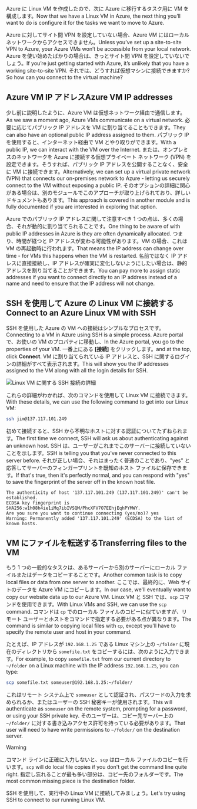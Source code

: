 <span data-ttu-id="6477d-101">Azure に Linux VM を作成したので、次に Azure に移行するタスク用に VM を構成します。</span><span class="sxs-lookup"><span data-stu-id="6477d-101">Now that we have a Linux VM in Azure, the next thing you’ll want to do is configure it for the tasks we want to move to Azure.</span></span>

<span data-ttu-id="6477d-102">Azure に対してサイト間 VPN を設定していない場合、Azure VM にはローカル ネットワークからアクセスできません。</span><span class="sxs-lookup"><span data-stu-id="6477d-102">Unless you’ve set up a site-to-site VPN to Azure, your Azure VMs won’t be accessible from your local network.</span></span> <span data-ttu-id="6477d-103">Azure を使い始めたばかりの場合は、きっとサイト間 VPN を設定していないでしょう。</span><span class="sxs-lookup"><span data-stu-id="6477d-103">If you’re just getting started with Azure, it’s unlikely that you have a working site-to-site VPN.</span></span> <span data-ttu-id="6477d-104">それでは、どうすれば仮想マシンに接続できますか?</span><span class="sxs-lookup"><span data-stu-id="6477d-104">So how can you connect to the virtual machine?</span></span>

## <a name="azure-vm-ip-addresses"></a><span data-ttu-id="6477d-105">Azure VM IP アドレス</span><span class="sxs-lookup"><span data-stu-id="6477d-105">Azure VM IP addresses</span></span>

<span data-ttu-id="6477d-106">少し前に説明したように、Azure VM は仮想ネットワーク経由で通信します。</span><span class="sxs-lookup"><span data-stu-id="6477d-106">As we saw a moment ago, Azure VMs communicate on a virtual network.</span></span> <span data-ttu-id="6477d-107">必要に応じてパブリック IP アドレスを VM に割り当てることもできます。</span><span class="sxs-lookup"><span data-stu-id="6477d-107">They can also have an optional public IP address assigned to them.</span></span> <span data-ttu-id="6477d-108">パブリック IP を使用すると、インターネット経由で VM とやり取りができます。</span><span class="sxs-lookup"><span data-stu-id="6477d-108">With a public IP, we can interact with the VM over the Internet.</span></span> <span data-ttu-id="6477d-109">または、オンプレミスのネットワークを Azure に接続する仮想プライベート ネットワーク (VPN) を設定できます。そうすれば、パブリック IP アドレスを公開することなく、安全に VM に接続できます。</span><span class="sxs-lookup"><span data-stu-id="6477d-109">Alternatively, we can set up a virtual private network (VPN) that connects our on-premises network to Azure - letting us securely connect to the VM without exposing a public IP.</span></span> <span data-ttu-id="6477d-110">そのオプションの詳細に関心がある場合は、別のモジュールでこのアプローチが取り上げられており、詳しいドキュメントもあります。</span><span class="sxs-lookup"><span data-stu-id="6477d-110">This approach is covered in another module and is fully documented if you are interested in exploring that option.</span></span>

<span data-ttu-id="6477d-111">Azure でのパブリック IP アドレスに関して注意すべき 1 つの点は、多くの場合、それが動的に割り当てられることです。</span><span class="sxs-lookup"><span data-stu-id="6477d-111">One thing to be aware of with public IP addresses in Azure is they are often dynamically allocated.</span></span> <span data-ttu-id="6477d-112">つまり、時間が経つと IP アドレスが変わる可能性があります。VM の場合、これは VM の再起動時に行われます。</span><span class="sxs-lookup"><span data-stu-id="6477d-112">That means the IP address can change over time - for VMs this happens when the VM is restarted.</span></span> <span data-ttu-id="6477d-113">名前ではなく IP アドレスに直接接続し、IP アドレスが確実に変化しないようにしたい場合は、静的アドレスを割り当てることができます。</span><span class="sxs-lookup"><span data-stu-id="6477d-113">You can pay more to assign static addresses if you want to connect directly to an IP address instead of a name and need to ensure that the IP address will not change.</span></span>

## <a name="connect-to-an-azure-linux-vm-with-ssh"></a><span data-ttu-id="6477d-114">SSH を使用して Azure の Linux VM に接続する</span><span class="sxs-lookup"><span data-stu-id="6477d-114">Connect to an Azure Linux VM with SSH</span></span>

<span data-ttu-id="6477d-115">SSH を使用した Azure の VM への接続はシンプルなプロセスです。</span><span class="sxs-lookup"><span data-stu-id="6477d-115">Connecting to a VM in Azure using SSH is a simple process.</span></span> <span data-ttu-id="6477d-116">Azure portal で、お使いの VM のプロパティに移動し、</span><span class="sxs-lookup"><span data-stu-id="6477d-116">In the Azure portal, you go to the properties of your VM.</span></span> <span data-ttu-id="6477d-117">一番上にある **[接続]** をクリックします。</span><span class="sxs-lookup"><span data-stu-id="6477d-117">and at the top, click **Connect**.</span></span> <span data-ttu-id="6477d-118">VM に割り当てられている IP アドレスと、SSH に関するログインの詳細がすべて表示されます。</span><span class="sxs-lookup"><span data-stu-id="6477d-118">This will show you the IP addresses assigned to the VM along with all the login details for SSH.</span></span> 

![Linux VM に関する SSH 接続の詳細](../media-drafts/5-connect-ssh.png)

<span data-ttu-id="6477d-120">これらの詳細がわかれば、次のコマンドを使用して Linux VM に接続できます。</span><span class="sxs-lookup"><span data-stu-id="6477d-120">With these details, we can use the following command to get into our Linux VM:</span></span>

```bash
ssh jim@137.117.101.249
```

<span data-ttu-id="6477d-121">初めて接続すると、SSH から不明なホストに対する認証についてたずねられます。</span><span class="sxs-lookup"><span data-stu-id="6477d-121">The first time we connect, SSH will ask us about authenticating against an unknown host.</span></span> <span data-ttu-id="6477d-122">SSH は、ユーザーがこれまでこのサーバーに接続していないことを示します。</span><span class="sxs-lookup"><span data-stu-id="6477d-122">SSH is telling you that you've never connected to this server before.</span></span> <span data-ttu-id="6477d-123">それが正しい場合、それはまったく普通のことであり、"yes" と応答してサーバーのフィンガープリントを既知のホスト ファイルに保存できます。</span><span class="sxs-lookup"><span data-stu-id="6477d-123">If that's true, then it's perfectly normal, and you can respond with "yes" to save the fingerprint of the server off in the known host file.</span></span>

```output
The authenticity of host '137.117.101.249 (137.117.101.249)' can't be established.
ECDSA key fingerprint is SHA256:w1h08h4ie1iMq7ibIVSQM/PhcXFV7O7EEhjEqhPYMWY.
Are you sure you want to continue connecting (yes/no)? yes
Warning: Permanently added '137.117.101.249' (ECDSA) to the list of known hosts.
```

## <a name="transferring-files-to-the-vm"></a><span data-ttu-id="6477d-124">VM にファイルを転送する</span><span class="sxs-lookup"><span data-stu-id="6477d-124">Transferring files to the VM</span></span>

<span data-ttu-id="6477d-125">もう 1 つの一般的なタスクは、あるサーバーから別のサーバーにローカル ファイルまたはデータをコピーすることです。</span><span class="sxs-lookup"><span data-stu-id="6477d-125">Another common task is to copy local files or data from one server to another.</span></span> <span data-ttu-id="6477d-126">ここでは、最終的に、Web サイトのデータを Azure VM にコピーします。</span><span class="sxs-lookup"><span data-stu-id="6477d-126">In our case, we'll eventually want to copy our website data up to our Azure VM.</span></span> <span data-ttu-id="6477d-127">Linux VM と SSH では、`scp` コマンドを使用できます。</span><span class="sxs-lookup"><span data-stu-id="6477d-127">With Linux VMs and SSH, we can use the `scp` command.</span></span> <span data-ttu-id="6477d-128">コマンドは `cp` でのローカル ファイルのコピーに似ていますが、リモート ユーザーとホストをコマンドで指定する必要がある点が異なります。</span><span class="sxs-lookup"><span data-stu-id="6477d-128">The command is similar to copying local files with `cp`, except you'll have to specify the remote user and host in your command.</span></span> 

<span data-ttu-id="6477d-129">たとえば、IP アドレスが `192.168.1.25` である Linux マシン上の `~/folder` に現在のディレクトリから `somefile.txt` をコピーするには、次のように入力できます。</span><span class="sxs-lookup"><span data-stu-id="6477d-129">For example, to copy `somefile.txt` from our current directory to `~/folder` on a Linux machine with the IP address `192.168.1.25`, you can type:</span></span>

```bash
scp somefile.txt someuser@192.168.1.25:~/folder/
```

<span data-ttu-id="6477d-130">これはリモート システム上で `someuser` として認証され、パスワードの入力を求められるか、またはユーザーの SSH 秘密キーが使用されます。</span><span class="sxs-lookup"><span data-stu-id="6477d-130">This will authenticate as `someuser` on the remote system, prompting for a password, or using your SSH private key.</span></span> <span data-ttu-id="6477d-131">そのユーザーは、コピー先サーバー上の `~/folder/` に対する書き込みアクセス許可を持っている必要があります。</span><span class="sxs-lookup"><span data-stu-id="6477d-131">That user will need to have write permissions to `~/folder/` on the destination server.</span></span>

> [!WARNING]
> <span data-ttu-id="6477d-132">コマンド ラインに正確に入力しないと、`scp` はローカル ファイルのコピーを行います。</span><span class="sxs-lookup"><span data-stu-id="6477d-132">`scp` will do local file copies if you don't get the command line quite right.</span></span> <span data-ttu-id="6477d-133">指定し忘れることが最も多い部分は、コピー先のフォルダーです。</span><span class="sxs-lookup"><span data-stu-id="6477d-133">The most common missing piece is the destination folder.</span></span>

<span data-ttu-id="6477d-134">SSH を使用して、実行中の Linux VM に接続してみましょう。</span><span class="sxs-lookup"><span data-stu-id="6477d-134">Let's try using SSH to connect to our running Linux VM.</span></span>